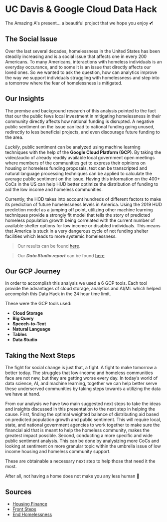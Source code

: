 # UC Davis & Google Cloud Data Hack
The Amazing A's present... a beautiful project that we hope you enjoy :two_hearts:!

## The Social Issue
Over the last several decades, homelessness in the United States has been steadily increasing and is a social issue that affects one in every 200 Americans. To many Americans, interactions with homeless individuals is an everyday occurance, and to some it is an issue that directly affects our loved ones. So we wanted to ask the question, how can analytics improve the way we support individuals struggling with homelessness and step into a tomorrow where the fear of homelessness is mitigated.

## Our Insights
The premise and background research of this analysis pointed to the fact that our the public fews local investment in mitigating homelessness in their community directly affects how national funding is disrupted. A negative public sentiment on the issue can lead to national funding going unused, redirectly to less beneficial projects, and even discourage future funding to the area. 

*Luckily*, public sentiment can be analyzed using machine learning techniques with the help of the **Google Cloud Platform (GCP)**. By taking the video/audio of already readily available local government open meetings where members of the communities get to express their opinions on housing or homeless funding proposals, text can be transcripted and natural language processing techniques can be applied to calculate the average public sentiment on the issue. Having this information on the 400+ CoCs in the US can help HUD better optimize the distribution of funding to aid the low income and homeless communities. 

Currently, the HOD takes into account hundreds of different factors to make its prediction of future homelessness levels in America. Using the 2019 HUD prediction model as a jumping off point, utilizing other machine learning techniques provide a strongly fit model that tells the story of predicted homeless population growth being correlated with the current number of available shelter options for low income or disabled individuals. This means that America is stuck in a very dangerous cycle of not funding shelter facilities which leads to more systemic homelessness. 

> Our results can be found [here](https://docs.google.com/presentation/d/1GHAn7mJwcziCJKoNjoPT1itJP-0fwEBp_LWq4GeAeYE/edit?usp=sharing).

> Our ***Data Studio report*** can be found [here](https://datastudio.google.com/reporting/bc6d3174-ddf1-4f4e-b446-8191fefdce91)

## Our GCP Journey
In order to accomplish this analysis we used a 6 GCP tools. Each tool provide the advantages of cloud storage, analytics and AI/ML which helped accomplish this Data Hack in the 24 hour time limit.

These were the GCP tools used:
- **Cloud Storage**
- **Big Query**
- **Speech-to-Text**
- **Natural Language**
- **Tables**
- **Data Studio**

## Taking the Next Steps
The fight for social change is just that, a fight. A fight to make tomorrow a better today. The struggles that low-income and homeless communities face are not new, but they are getting worse every day. In today’s world of data science, AI, and machine learning, together we can help better serve these underserved communities by taking steps towards a utilizing the data we have at hand. 

From our analysis we have two main suggested next steps to take the ideas and insights discussed in this presentation to the next step in helping the cause. First, finding the optimal weighted balance of distributing aid based on predicted population growth and public sentiment. This will require local, state, and national government agencies to work together to make sure the financial aid that is meant to help the homeless community, makes the greatest impact possible. Second, conducting a more specific and wide public sentiment analysis. This can be done by analysizing more CoCs and looking at sentiment on more granular topic within the umbrella issue of low income housing and homeless community support.

These are obtainable a necessary next step to help those that need it the most. 

After all, not having a home does not make you any less human :yellow_heart: 

## Sources
-  [Housing Finance](https://www.housingfinance.com/news/study-more-americans-are-homeless_o)
- [Front Steps](https://www.frontsteps.org/u-s-homelessness-facts/#:~:text=U.S.%20Homelessness%20Facts%20%2D%20Front%20Steps&text=The%20National%20Alliance%20to%20End,disabled%20and%20unable%20to%20work)
- [End Homelessness](https://endhomelessness.org/resource/changes-in-the-hud-definition-of-homeless/#:~:text=Changes%20in%20the%20HUD%20Definition%20of%20%E2%80%9CHomeless%E2%80%9D,-January%2018%2C%202012&text=The%20new%20definition%20includes%20four,institution%20where%20they%20temporarily%20resided)

